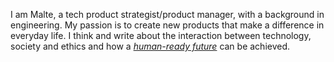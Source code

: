 I am Malte, a tech product strategist/product manager, with a background in engineering. My passion is to create new products that make a difference in everyday life. I think and write about the interaction between technology, society and ethics and how a <a href="/humanreadyfuture/">_human-ready future_</a> can be achieved.

